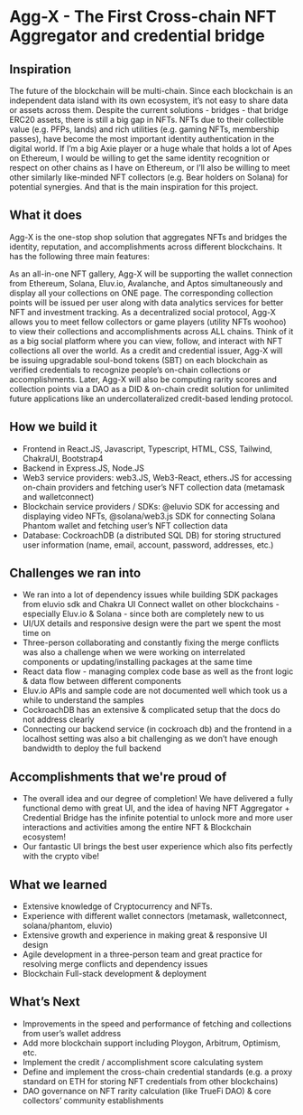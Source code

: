 # Agg-X - The First Cross-chain NFT Aggregator and credential bridge

## Inspiration
The future of the blockchain will be multi-chain. Since each blockchain is an independent data island with its own ecosystem, it’s not easy to share data or assets across them. Despite the current solutions - bridges - that bridge ERC20 assets, there is still a big gap in NFTs. NFTs due to their collectible value (e.g. PFPs, lands) and rich utilities (e.g. gaming NFTs, membership passes), have become the most important identity authentication in the digital world. If I’m a big Axie player or a huge whale that holds a lot of Apes on Ethereum, I would be willing to get the same identity recognition or respect on other chains as I have on Ethereum, or I’ll also be willing to meet other similarly like-minded NFT collectors (e.g. Bear holders on Solana) for potential synergies. And that is the main inspiration for this project.

## What it does
Agg-X is the one-stop shop solution that aggregates NFTs and bridges the identity, reputation, and accomplishments across different blockchains. It has the following three main features:

As an all-in-one NFT gallery, Agg-X will be supporting the wallet connection from Ethereum, Solana, Eluv.io, Avalanche, and Aptos simultaneously and display all your collections on ONE page. The corresponding collection points will be issued per user along with data analytics services for better NFT and investment tracking.
As a decentralized social protocol, Agg-X allows you to meet fellow collectors or game players (utility NFTs woohoo) to view their collections and accomplishments across ALL chains. Think of it as a big social platform where you can view, follow, and interact with NFT collections all over the world.
As a credit and credential issuer, Agg-X will be issuing upgradable soul-bond tokens (SBT) on each blockchain as verified credentials to recognize people’s on-chain collections or accomplishments. Later, Agg-X will also be computing rarity scores and collection points via a DAO as a DID & on-chain credit solution for unlimited future applications like an undercollateralized credit-based lending protocol.

## How we build it
- Frontend in React.JS, Javascript, Typescript, HTML, CSS, Tailwind, ChakraUI, Bootstrap4
- Backend in Express.JS, Node.JS
- Web3 service providers: web3.JS, Web3-React, ethers.JS for accessing on-chain providers and fetching user’s NFT collection data (metamask and walletconnect)
- Blockchain service providers / SDKs: @eluvio SDK for accessing and displaying video NFTs, @solana/web3.js SDK for connecting Solana Phantom wallet and fetching user’s NFT collection data
- Database: CockroachDB (a distributed SQL DB) for storing structured user information (name, email, account, password, addresses, etc.)

## Challenges we ran into
- We ran into a lot of dependency issues while building SDK packages from eluvio sdk and Chakra UI
Connect wallet on other blockchains - especially Eluv.io & Solana - since both are completely new to us
- UI/UX details and responsive design were the part we spent the most time on
- Three-person collaborating and constantly fixing the merge conflicts was also a challenge when we were working on interrelated components or updating/installing packages at the same time
- React data flow - managing complex code base as well as the front logic & data flow between different components
- Eluv.io APIs and sample code are not documented well which took us a while to understand the samples
- CockroachDB has an extensive & complicated setup that the docs do not address clearly
- Connecting our backend service (in cockroach db) and the frontend in a localhost setting was also a bit challenging as we don’t have enough bandwidth to deploy the full backend

## Accomplishments that we're proud of
- The overall idea and our degree of completion! We have delivered a fully functional demo with great UI, and the idea of having NFT Aggregator + Credential Bridge has the infinite potential to unlock more and more user interactions and activities among the entire NFT & Blockchain ecosystem!
- Our fantastic UI brings the best user experience which also fits perfectly with the crypto vibe!

## What we learned
- Extensive knowledge of Cryptocurrency and NFTs.
- Experience with different wallet connectors (metamask, walletconnect, solana/phantom, eluvio)
- Extensive growth and experience in making great & responsive UI design
- Agile development in a three-person team and great practice for resolving merge conflicts and dependency issues
- Blockchain Full-stack development & deployment

## What’s Next
- Improvements in the speed and performance of fetching and collections from user’s wallet address
- Add more blockchain support including Ploygon, Arbitrum, Optimism, etc.
- Implement the credit / accomplishment score calculating system
- Define and implement the cross-chain credential standards (e.g. a proxy standard on ETH for storing NFT credentials from other blockchains)
- DAO governance on NFT rarity calculation (like TrueFi DAO) & core collectors’ community establishments
